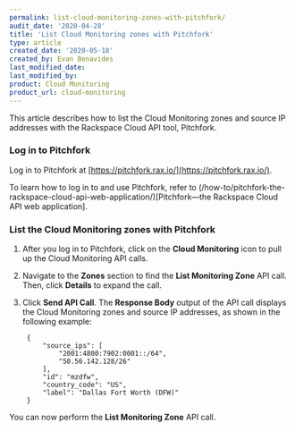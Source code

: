 ```yaml
---
permalink: list-cloud-monitoring-zones-with-pitchfork/
audit_date: '2020-04-28'
title: 'List Cloud Monitoring zones with Pitchfork'
type: article
created_date: '2020-05-18'
created_by: Evan Benavides
last_modified_date: 
last_modified_by:
product: Cloud Monitoring
product_url: cloud-monitoring
---
```


This article describes how to list the Cloud Monitoring zones and source IP addresses with the Rackspace
Cloud API tool, Pitchfork.

### Log in to Pitchfork

Log in to Pitchfork at [https://pitchfork.rax.io/](https://pitchfork.rax.io/).

To learn how to log in to and use Pitchfork, refer to (/how-to/pitchfork-the-rackspace-cloud-api-web-application/)[Pitchfork&mdash;the Rackspace Cloud API web application].

### List the Cloud Monitoring zones with Pitchfork

1. After you log in to Pitchfork, click on the **Cloud Monitoring** icon to pull up the Cloud Monitoring API calls.

2. Navigate to the **Zones** section to find the **List Monitoring Zone** API call. Then, click **Details** to expand the call.

3. Click **Send API Call**. The **Response Body** output of the API call displays the Cloud Monitoring zones and source IP addresses, as shown in the following example:
       
        {
            "source_ips": [
                "2001:4800:7902:0001::/64", 
                "50.56.142.128/26"
            ], 
            "id": "mzdfw", 
            "country_code": "US", 
            "label": "Dallas Fort Worth (DFW)"
        }


You can now perform the **List Monitoring Zone** API call.
